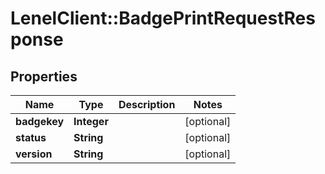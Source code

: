 # LenelClient::BadgePrintRequestResponse

## Properties
Name | Type | Description | Notes
------------ | ------------- | ------------- | -------------
**badgekey** | **Integer** |  | [optional] 
**status** | **String** |  | [optional] 
**version** | **String** |  | [optional] 


